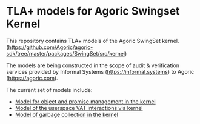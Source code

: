 # TLA+ models for Agoric Swingset Kernel

This repository contains TLA+ models of the Agoric SwingSet kernel.
(https://github.com/Agoric/agoric-sdk/tree/master/packages/SwingSet/src/kernel)


The models are being constructed in the scope of audit & verification services
provided by Informal Systems (https://informal.systems)
to Agoric (https://agoric.com).

The current set of models include:
 - [Model for object and promise management in the kernel](./kernel/kernel.tla)
 - [Model of the userspace VAT interactions via kernel](./userspace/userspace.tla)
 - [Model of garbage collection in the kernel](./kernel_gc/kernel_gc.tla)

